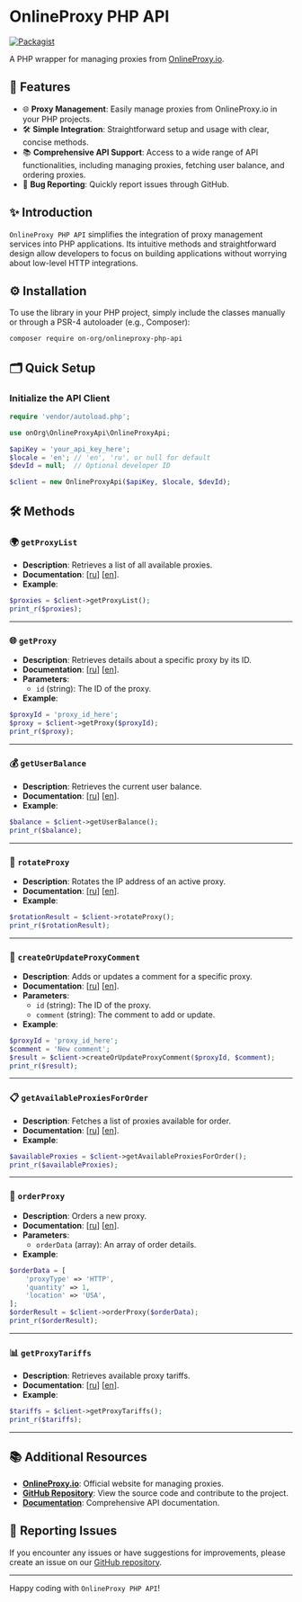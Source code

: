 # OnlineProxy PHP API

[![Packagist](https://img.shields.io/packagist/v/on-org/onlineproxy-api.svg)](https://packagist.org/packages/on-org/onlineproxy-api)

A PHP wrapper for managing proxies from [OnlineProxy.io](https://onlineproxy.io).

## 🌟 Features

- 🌐 **Proxy Management**: Easily manage proxies from OnlineProxy.io in your PHP projects.
- 🛠️ **Simple Integration**: Straightforward setup and usage with clear, concise methods.
- 📚 **Comprehensive API Support**: Access to a wide range of API functionalities, including managing proxies, fetching user balance, and ordering proxies.
- 🐞 **Bug Reporting**: Quickly report issues through GitHub.

## ✨ Introduction

`OnlineProxy PHP API` simplifies the integration of proxy management services into PHP applications. Its intuitive methods and straightforward design allow developers to focus on building applications without worrying about low-level HTTP integrations.

## ⚙️ Installation

To use the library in your PHP project, simply include the classes manually or through a PSR-4 autoloader (e.g., Composer):

```bash
composer require on-org/onlineproxy-php-api
```

## 🗂 Quick Setup

### Initialize the API Client

```php
require 'vendor/autoload.php';

use onOrg\OnlineProxyApi\OnlineProxyApi;

$apiKey = 'your_api_key_here';
$locale = 'en'; // 'en', 'ru', or null for default
$devId = null;  // Optional developer ID

$client = new OnlineProxyApi($apiKey, $locale, $devId);
```

## 🛠️ Methods

### 🌍 `getProxyList`

- **Description**: Retrieves a list of all available proxies.
- **Documentation**: [[ru](https://onlineproxy.io/ru/documentation/api/get/proxies)] [[en](https://onlineproxy.io/documentation/api/get/proxies)].
- **Example**:

```php
$proxies = $client->getProxyList();
print_r($proxies);
```

---

### 🌐 `getProxy`

- **Description**: Retrieves details about a specific proxy by its ID.
- **Documentation**: [[ru](https://onlineproxy.io/ru/documentation/api/get/proxies_id_)] [[en](https://onlineproxy.io/documentation/api/get/proxies_id_)].
- **Parameters**:
    - `id` (string): The ID of the proxy.
- **Example**:

```php
$proxyId = 'proxy_id_here';
$proxy = $client->getProxy($proxyId);
print_r($proxy);
```

---

### 💰 `getUserBalance`

- **Description**: Retrieves the current user balance.
- **Documentation**: [[ru](https://onlineproxy.io/ru/documentation/api/get/balance)] [[en](https://onlineproxy.io/documentation/api/get/balance)].
- **Example**:

```php
$balance = $client->getUserBalance();
print_r($balance);
```

---

### 🔄 `rotateProxy`

- **Description**: Rotates the IP address of an active proxy.
- **Documentation**: [[ru](https://onlineproxy.io/ru/documentation/api/get/rotate)] [[en](https://onlineproxy.io/documentation/api/get/rotate)].
- **Example**:

```php
$rotationResult = $client->rotateProxy();
print_r($rotationResult);
```

---

### 💬 `createOrUpdateProxyComment`

- **Description**: Adds or updates a comment for a specific proxy.
- **Documentation**: [[ru](https://onlineproxy.io/ru/documentation/api/post/proxies_id__comment)] [[en](https://onlineproxy.io/documentation/api/post/proxies_id__comment)].
- **Parameters**:
    - `id` (string): The ID of the proxy.
    - `comment` (string): The comment to add or update.
- **Example**:

```php
$proxyId = 'proxy_id_here';
$comment = 'New comment';
$result = $client->createOrUpdateProxyComment($proxyId, $comment);
print_r($result);
```

---

### 📋 `getAvailableProxiesForOrder`

- **Description**: Fetches a list of proxies available for order.
- **Documentation**: [[ru](https://onlineproxy.io/ru/documentation/api/get/filters)] [[en](https://onlineproxy.io/documentation/api/get/filters)].
- **Example**:

```php
$availableProxies = $client->getAvailableProxiesForOrder();
print_r($availableProxies);
```

---

### 🛒 `orderProxy`

- **Description**: Orders a new proxy.
- **Documentation**: [[ru](https://onlineproxy.io/ru/documentation/api/post/order)] [[en](https://onlineproxy.io/documentation/api/post/order)].
- **Parameters**:
    - `orderData` (array): An array of order details.
- **Example**:

```php
$orderData = [
    'proxyType' => 'HTTP',
    'quantity' => 1,
    'location' => 'USA',
];
$orderResult = $client->orderProxy($orderData);
print_r($orderResult);
```

---

### 📊 `getProxyTariffs`

- **Description**: Retrieves available proxy tariffs.
- **Documentation**: [[ru](https://onlineproxy.io/ru/documentation/api/get/tariffs)] [[en](https://onlineproxy.io/documentation/api/get/tariffs)].
- **Example**:

```php
$tariffs = $client->getProxyTariffs();
print_r($tariffs);
```

---

## 📚 Additional Resources

- **[OnlineProxy.io](https://onlineproxy.io)**: Official website for managing proxies.
- **[GitHub Repository](https://github.com/on-org/onlineproxy-php-api)**: View the source code and contribute to the project.
- **[Documentation](https://onlineproxy.io/documentation/api/info)**: Comprehensive API documentation.

## 🐞 Reporting Issues

If you encounter any issues or have suggestions for improvements, please create an issue on our [GitHub repository](https://github.com/on-org/onlineproxy-php-api/issues).

---

Happy coding with `OnlineProxy PHP API`!
